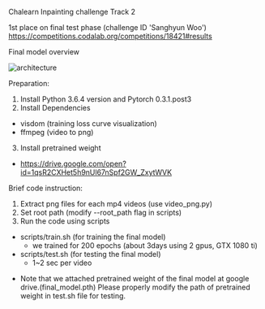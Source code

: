 Chalearn Inpainting challenge Track 2

1st place on final test phase (challenge ID 'Sanghyun Woo')
https://competitions.codalab.org/competitions/18421#results

Final model overview

![architecture](https://user-images.githubusercontent.com/13035722/43037442-f93bbdbc-8d47-11e8-9094-35a4eb042c3a.PNG)



Preparation:
1. Install Python 3.6.4 version and Pytorch 0.3.1.post3
2. Install Dependencies
  - visdom (training loss curve visualization)
  - ffmpeg (video to png)
3. Install pretrained weight
  - https://drive.google.com/open?id=1qsR2CXHet5h9nUl67nSpf2GW_ZxytWVK

Brief code instruction:
1. Extract png files for each mp4 videos (use video_png.py)
2. Set root path (modify --root_path flag in scripts)
3. Run the code using scripts
  - scripts/train.sh (for training the final model)
    - we trained for 200 epochs (about 3days using 2 gpus, GTX 1080 ti)
  - scripts/test.sh (for testing the final model)
    - 1~2 sec per video
* Note that we attached pretrained weight of the final model at google drive.(final_model.pth)
  Please properly modify the path of pretrained weight in test.sh file for testing.
